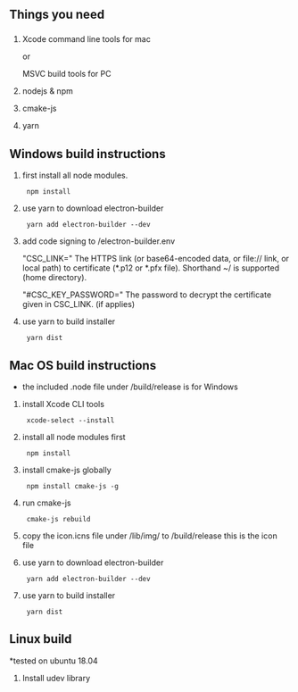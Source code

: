 ## Things you need 
###

1. Xcode command line tools for mac

    or

    MSVC build tools for PC

2. nodejs & npm

3. cmake-js

4. yarn

## Windows build instructions

1. first install all node modules.

        npm install

2. use yarn to download electron-builder

        yarn add electron-builder --dev
        
3. add code signing to /electron-builder.env

    "CSC_LINK=" The HTTPS link (or base64-encoded data, or file:// link, or local path) to certificate (*.p12 or *.pfx file). Shorthand ~/ is supported (home directory).

    "#CSC_KEY_PASSWORD=" The password to decrypt the certificate given in CSC_LINK. (if applies)
    
4. use yarn to build installer
        
        yarn dist
        
        
## Mac OS build instructions
* the included .node file under /build/release is for Windows

1. install Xcode CLI tools

        xcode-select --install

2. install all node modules first

        npm install

3. install cmake-js globally

        npm install cmake-js -g

4. run cmake-js

        cmake-js rebuild
        
5. copy the icon.icns file under /lib/img/ to /build/release
    this is the icon file
    
6. use yarn to download electron-builder

        yarn add electron-builder --dev
        
7. use yarn to build installer
        
        yarn dist
        
## Linux build
*tested on ubuntu 18.04

1. Install udev library